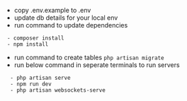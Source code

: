  - copy .env.example to .env
 - update db details for your local env
 - run command to update dependencies
 
```
 - composer install
 - npm install
```

 - run command to create tables ``` php artisan migrate ```
 - run below command in seperate terminals to run servers
 
```
  - php artisan serve
  - npm run dev
  - php artisan websockets-serve
```
